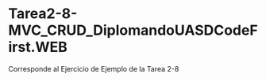 # Tarea2-8-MVC_CRUD_DiplomandoUASDCodeFirst.WEB

Corresponde al Ejercicio de Ejemplo de la Tarea 2-8

